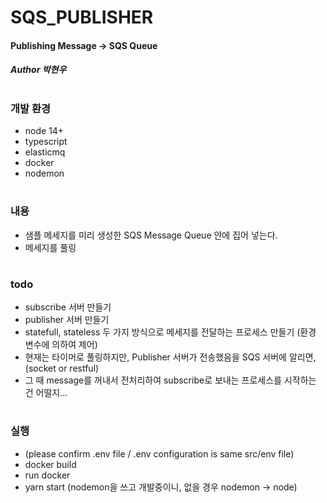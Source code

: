 # SQS_PUBLISHER
#### Publishing Message -> SQS Queue
##### Author 박현우
#
### 개발 환경
* node 14+
* typescript
* elasticmq
* docker
* nodemon
#
### 내용
* 샘플 메세지를 미리 생성한 SQS Message Queue 안에 집어 넣는다.
* 메세지를 풀링
#
### todo
* subscribe 서버 만들기
* publisher 서버 만들기
* statefull, stateless 두 가지 방식으로 메세지를 전달하는 프로세스 만들기 (환경 변수에 의하여 제어)
* 현재는 타이머로 풀링하지만, Publisher 서버가 전송했음을 SQS 서버에 알리면, (socket or restful)
* 그 때 message를 꺼내서 전처리하여 subscribe로 보내는 프로세스를 시작하는 건 어떨지...
#
### 실행
* (please confirm .env file / .env configuration is same src/env file)
* docker build
* run docker
* yarn start (nodemon을 쓰고 개발중이니, 없을 경우 nodemon -> node)

